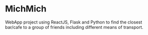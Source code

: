 # MichMich

WebApp project using ReactJS, Flask and Python to find the closest bar/cafe to a group of friends including different means of transport.
